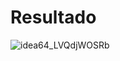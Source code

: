 # Resultado

![idea64_LVQdjWOSRb](https://github.com/user-attachments/assets/346dcc5e-04d7-4b00-92fe-bee721d62387)
